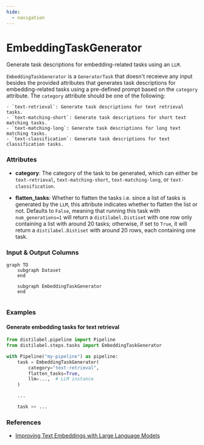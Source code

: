 ```yaml
---
hide:
  - navigation
---
```

# EmbeddingTaskGenerator

Generate task descriptions for embedding-related tasks using an `LLM`.



`EmbeddingTaskGenerator` is a `GeneratorTask` that doesn't receieve any input besides the
    provided attributes that generates task descriptions for embedding-related tasks using a
    pre-defined prompt based on the `category` attribute. The `category` attribute should be
    one of the following:

    - `text-retrieval`: Generate task descriptions for text retrieval tasks.
    - `text-matching-short`: Generate task descriptions for short text matching tasks.
    - `text-matching-long`: Generate task descriptions for long text matching tasks.
    - `text-classification`: Generate task descriptions for text classification tasks.





### Attributes

- **category**: The category of the task to be generated, which can either be `text-retrieval`,  `text-matching-short`, `text-matching-long`, or `text-classification`.

- **flatten_tasks**: Whether to flatten the tasks i.e. since a list of tasks is generated by the  `LLM`, this attribute indicates whether to flatten the list or not. Defaults to `False`,  meaning that running this task with `num_generations=1` will return a `distilabel.Distiset`  with one row only containing a list with around 20 tasks; otherwise, if set to `True`, it  will return a `distilabel.Distiset` with around 20 rows, each containing one task.





### Input & Output Columns

``` mermaid
graph TD
	subgraph Dataset
	end

	subgraph EmbeddingTaskGenerator
	end


```







### Examples


#### Generate embedding tasks for text retrieval
```python
from distilabel.pipeline import Pipeline
from distilabel.steps.tasks import EmbeddingTaskGenerator

with Pipeline("my-pipeline") as pipeline:
    task = EmbeddingTaskGenerator(
        category="text-retrieval",
        flatten_tasks=True,
        llm=...,  # LLM instance
    )

    ...

    task >> ...
```




### References

- [Improving Text Embeddings with Large Language Models](https://arxiv.org/abs/2401.00368)


